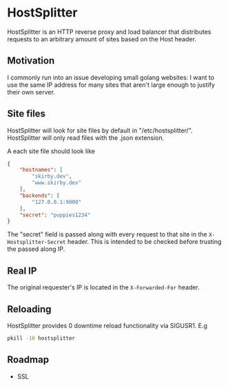 # HostSplitter
HostSplitter is an HTTP reverse proxy and load balancer that distributes requests to an arbitrary amount of sites based on the Host header.


## Motivation
I commonly run into an issue developing small golang websites: I want to use the same IP address for many sites that aren't large enough to justify their own server.

## Site files
HostSplitter will look for site files by default in "/etc/hostsplitter/". HostSplitter will only read files with the .json extension.

A each site file should look like
```json
{
	"hostnames": [
		"skirby.dev",
		"www.skirby.dev"
	],
	"backends": [
		"127.0.0.1:9000"
	],
	"secret": "puppies1234"
}
```

The "secret" field is passed along with every request to that site in the ``X-Hostsplitter-Secret`` header. This is intended to be checked before trusting the passed along IP.

## Real IP 
The original requester's IP is located in the ``X-Forwarded-For`` header.

## Reloading
HostSplitter provides 0 downtime reload functionality via SIGUSR1. E.g
```bash
pkill -10 hostsplitter
```

## Roadmap
- SSL
